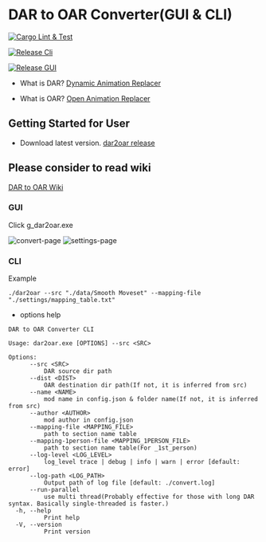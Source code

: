 # DAR to OAR Converter(GUI & CLI)

[![Cargo Lint & Test](https://github.com/SARDONYX-sard/dar-to-oar/actions/workflows/build-and-test.yaml/badge.svg)](https://github.com/SARDONYX-sard/dar-to-oar/actions/workflows/build-and-test.yaml)

[![Release Cli](https://github.com/SARDONYX-sard/dar-to-oar/actions/workflows/release-cli.yaml/badge.svg)](https://github.com/SARDONYX-sard/dar-to-oar/actions/workflows/release-cli.yaml)

[![Release GUI](https://github.com/SARDONYX-sard/dar-to-oar/actions/workflows/release-gui.yaml/badge.svg)](https://github.com/SARDONYX-sard/dar-to-oar/actions/workflows/release-gui.yaml)

- What is DAR?
  [Dynamic Animation Replacer](https://www.nexusmods.com/skyrimspecialedition/mods/33746)

- What is OAR?
  [Open Animation Replacer](https://www.nexusmods.com/skyrimspecialedition/mods/92109)

## Getting Started for User

- Download latest version.
  [dar2oar release](https://github.com/SARDONYX-sard/dar-to-oar/releases)

## Please consider to read wiki

[DAR to OAR Wiki](https://github.com/SARDONYX-sard/dar-to-oar/wiki/)

### GUI

Click g_dar2oar.exe

![convert-page](https://github.com/SARDONYX-sard/dar-to-oar/assets/68905624/bb50a3d3-c4fa-4aa8-9e9f-b82dd642b20c)
![settings-page](https://github.com/SARDONYX-sard/dar-to-oar/assets/68905624/a5715ab9-fce9-489b-8cf1-dc533e24b609)

### CLI

Example

```shell
./dar2oar --src "./data/Smooth Moveset" --mapping-file "./settings/mapping_table.txt"
```

- options help

```shell
DAR to OAR Converter CLI

Usage: dar2oar.exe [OPTIONS] --src <SRC>

Options:
      --src <SRC>
          DAR source dir path
      --dist <DIST>
          OAR destination dir path(If not, it is inferred from src)
      --name <NAME>
          mod name in config.json & folder name(If not, it is inferred from src)
      --author <AUTHOR>
          mod author in config.json
      --mapping-file <MAPPING_FILE>
          path to section name table
      --mapping-1person-file <MAPPING_1PERSON_FILE>
          path to section name table(For _1st_person)
      --log-level <LOG_LEVEL>
          log_level trace | debug | info | warn | error [default: error]
      --log-path <LOG_PATH>
          Output path of log file [default: ./convert.log]
      --run-parallel
          use multi thread(Probably effective for those with long DAR syntax. Basically single-threaded is faster.)
  -h, --help
          Print help
  -V, --version
          Print version
```
